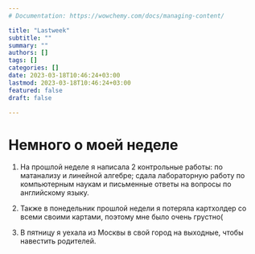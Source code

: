 ```yaml
---
# Documentation: https://wowchemy.com/docs/managing-content/

title: "Lastweek"
subtitle: ""
summary: ""
authors: []
tags: []
categories: []
date: 2023-03-18T10:46:24+03:00
lastmod: 2023-03-18T10:46:24+03:00
featured: false
draft: false

---
```


# Немного о моей неделе

1) На прошлой неделе я написала 2 контрольные работы: по матанализу и линейной алгебре; сдала лабораторную работу по компьютерным наукам и письменные ответы на вопросы по английскому языку.

2) Также в понедельник прошлой недели я потеряла картхолдер со всеми своими картами, поэтому мне было очень грустно(

3) В пятницу я уехала из Москвы в свой город на выходные, чтобы навестить родителей.
